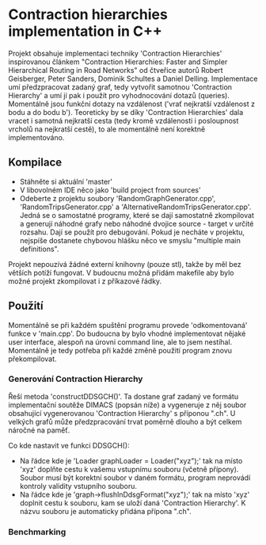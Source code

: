 Contraction hierarchies implementation in C++
=============================================

Projekt obsahuje implementaci techniky 'Contraction Hierarchies' inspirovanou článkem "Contraction Hierarchies: Faster and Simpler Hierarchical
Routing in Road Networks" od čtveřice autorů Robert Geisberger, Peter Sanders, Dominik Schultes a Daniel Delling. Implementace umí předzpracovat
zadaný graf, tedy vytvořit samotnou 'Contraction Hierarchy' a umí jí pak i použít pro vyhodnocování dotazů (queries). Momentálně jsou funkční
dotazy na vzdálenost ('vrať nejkratší vzdálenost z bodu a do bodu b'). Teoreticky by se díky 'Contraction Hierarchies' dala vracet i samotná
nejkratší cesta (tedy kromě vzdálenosti i posloupnost vrcholů na nejkratší cestě), to ale momentálně není korektně implementováno.

Kompilace
---------
- Stáhněte si aktuální 'master'
- V libovolném IDE něco jako 'build project from sources'
- Odeberte z projektu soubory 'RandomGraphGenerator.cpp', 'RandomTripsGenerator.cpp' a 'AlternativeRandomTripsGenerator.cpp'. Jedná se o samostatné programy, které se dají samostatně zkompilovat a generují náhodné grafy nebo náhodné dvojice source - target v určité rozsahu. Dají se použít pro debugování. Pokud je necháte v projektu, nejspíše dostanete chybovou hlášku něco ve smyslu "multiple main definitions".

Projekt nepouzívá žádné externí knihovny (pouze stl), takže by měl bez větších potíží fungovat. V budoucnu možná přidám makefile aby bylo možné projekt zkompilovat i z příkazové řádky.

Použití
-------
Momentálně se při každém spuštění programu provede 'odkomentovaná' funkce v 'main.cpp'. Do budoucna by bylo vhodné implementovat nějaké user interface, alespoň na úrovni command line, ale to jsem nestíhal. Momentálně je tedy potřeba při každé změně použití program znovu překompilovat.

### Generování Contraction Hierarchy
Řeší metoda 'constructDDSGCH()'. Ta dostane graf zadaný ve formátu implementační soutěže DIMACS (popsán níže) a vygeneruje z něj soubor obsahující vygenerovanou 'Contraction Hierarchy' s příponou ".ch". U velkých grafů může předzpracování trvat poměrně dlouho a být celkem náročné na paměť.

Co kde nastavit ve funkci DDSGCH():
- Na řádce kde je 'Loader graphLoader = Loader("xyz");' tak na místo 'xyz' doplňte cestu k vašemu vstupnímu souboru (včetně přípony). Soubor musí být korektní soubor v daném formátu, program neprovádí kontroly validity vstupního souboru.
- Na řádce kde je 'graph->flushInDdsgFormat("xyz");' tak na místo 'xyz' doplnit cestu k souboru, kam se uloží daná 'Contraction Hierarchy'. K názvu souboru je automaticky přidána přípona ".ch".

### Benchmarking